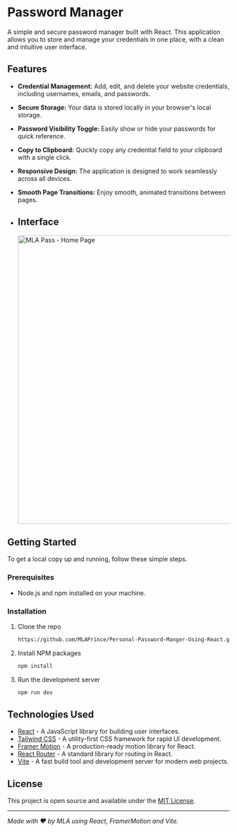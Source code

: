 # Password Manager

A simple and secure password manager built with React. This application allows you to store and manage your credentials in one place, with a clean and intuitive user interface.

## Features

- **Credential Management:** Add, edit, and delete your website credentials, including usernames, emails, and passwords.
- **Secure Storage:** Your data is stored locally in your browser's local storage.
- **Password Visibility Toggle:** Easily show or hide your passwords for quick reference.
- **Copy to Clipboard:** Quickly copy any credential field to your clipboard with a single click.
- **Responsive Design:** The application is designed to work seamlessly across all devices.
- **Smooth Page Transitions:** Enjoy smooth, animated transitions between pages.

- ## Interface
  <img width="1342" height="653" alt="MLA Pass - Home Page" src="https://github.com/user-attachments/assets/7c1871f5-4f20-496f-90df-e3425f69f5a4" />


## Getting Started

To get a local copy up and running, follow these simple steps.

### Prerequisites

- Node.js and npm installed on your machine.

### Installation

1.  Clone the repo
    ```sh
    https://github.com/MLAPrince/Personal-Password-Manger-Using-React.git
    ```
2.  Install NPM packages
    ```sh
    npm install
    ```
3.  Run the development server
    ```sh
    npm run dev
    ```

## Technologies Used

- [React](https://reactjs.org/) - A JavaScript library for building user interfaces.
- [Tailwind CSS](https://tailwindcss.com/) - A utility-first CSS framework for rapid UI development.
- [Framer Motion](https://www.framer.com/motion/) - A production-ready motion library for React.
- [React Router](https://reactrouter.com/) - A standard library for routing in React.
- [Vite](https://vitejs.dev/) - A fast build tool and development server for modern web projects.

## License

This project is open source and available under the [MIT License](LICENSE).

---

*Made with ❤️ by MLA using React, FramerMotion and Vite.*
